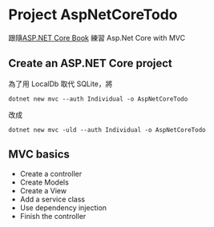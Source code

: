 # Project AspNetCoreTodo
跟隨[ASP.NET Core Book](https://nbarbettini.gitbooks.io/little-asp-net-core-book/content/) 
練習 Asp.Net Core with MVC

## Create an ASP.NET Core project
為了用 LocalDb 取代 SQLite，將
```
dotnet new mvc --auth Individual -o AspNetCoreTodo
```
改成
```
dotnet new mvc -uld --auth Individual -o AspNetCoreTodo
```
## MVC basics

* Create a controller
* Create Models
* Create a View
* Add a service class
* Use dependency injection
* Finish the controller
